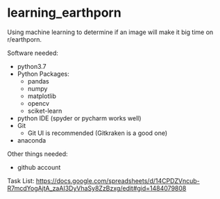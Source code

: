 # learning_earthporn
Using machine learning to determine if an image will make it big time on r/earthporn.

Software needed:
- python3.7
- Python Packages:
  - pandas
  - numpy
  - matplotlib
  - opencv
  - sciket-learn
- python IDE (spyder or pycharm works well)
- Git
  - Git UI is recommended (Gitkraken is a good one)
- anaconda

Other things needed:
- github account

Task List:
https://docs.google.com/spreadsheets/d/14CPDZVncub-R7mcdYogAjtA_zaAI3DyVhaSy8ZzBzxg/edit#gid=1484079808
